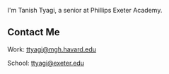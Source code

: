 I'm Tanish Tyagi, a senior at Phillips Exeter Academy.

## Contact Me
Work: ttyagi@mgh.havard.edu

School: ttyagi@exeter.edu
